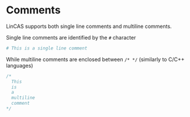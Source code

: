 # Comments

LinCAS supports both single line comments and multiline comments.


Single line comments are identified by the `#` character

```Ruby
# This is a single line comment
```

While multiline comments are enclosed between `/* */` (similarly to C/C++ languages)

```C
/*
  This
  is 
  a 
  multiline
  comment
*/
```

